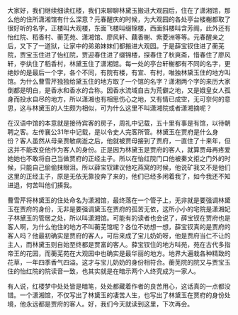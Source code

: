 
大家好，我们继续细读红楼，我们来聊聊林黛玉搬进大观园后，住在了潇湘馆，那么他的住所潇湘馆有什么深意？元春醒庆的时候，为大观园的各处亭台楼榭都取了很好听的名字，正楼叫大观楼，东面飞楼叫缀锦楼，西面斜楼叫含芳阁，此外还有怡红院、稻香村、蘅芜苑、潇湘馆、廖风轩、藕香榭、紫菱洲等等。元春醒亲之后，又下了一道狱，让家中的弟弟妹妹们都搬进大观园。于是薛宝钗住进了蘅芜院，贾宝玉住进了怡红院，贾迎春住进了缀锦楼，探春住了秋爽斋，惜春住了廖风轩，李纨住了稻香村，林黛玉住了潇湘馆。每一处的亭台轩榭都有不同的名字，更绝妙的是最后一个字，各个不同，有院有楼，有宣、有村，唯独林黛玉住的地方叫馆。为什么曹雪芹独独给黛玉住的地方取了一个馆的名字？潇湘两个字的来历大家倒都是明白，是香水和香水的合称。因香水流域自古为荒僻之地，又是娥皇女人孤身而投水自尽的地方，所以潇湘也有相思伤心之地，又有情已成空，无可奈何的意思，这与林黛玉的人生颇为相似，可为什么这里不叫潇湘院或者潇湘摘呢？

在汉语中馆的本意就是接待宾客的房子，周礼中记载，五十里有事是有馆，以待朝聘之客。左传襄公31年中记载，是以令史人完客所管。林黛玉在贾府是什么身份？客人虽然从母亲贾敏病逝之后，他就被贾母接到了贾府，一直住了十来年，但这并不能改变他作为客人的身份。正是因为林黛玉是贾府的客人，就算贾母再疼爱她她也不敢将自己当做贾府的正经主子。所以在怡红院门口他被秦文拒之门外的时候，只能自己偷偷抹眼泪。所以薛宝钗建议他吃燕窝的时候，他说矿我又不是他们这里的正经主子，原是无依无靠投奔了来的，他们已经多闲着我了，如今我还不知进退，何苦叫他们揍我。

曹雪芹将林黛玉的住处命名为潇湘馆，最终落在一个管子上，无非就是要强调林黛玉在贾府的身份，无非是要强调黛玉在贾府的孤苦无依，这所小小的宅院是潇湘妃子林黛玉的管居之处，所以叫潇湘馆。可能有的读者也会说了，薛宝钗在贾府也是客人啊，为什么他住的地方不叫蘅芜馆呢？各位不妨想一想，薛宝钗真的是贾府的客人吗？他最初确实是贾府的客人，可后来成了宝儿奶奶呀，他是贾府当仁不让的主人，而林黛玉则自始至终都是贾富的客人。薛宝钗住的地方叫苑，苑在古代多指帝王的花园，而蘅芜苑在大观园中也确实是最华丽的地方。地界大遍栽各种精致的花草，一年四季香气四溢。这才与宝儿奶奶的身份相符合。蘅芜院的院又与贾宝玉住的怡红院的院读音一致，也其实就是在暗示两个人终究成为一家人。

有人说，红楼梦中处处皆是暗笔，处处都藏着作者的良苦用心，这话真的一点都没错。一个潇湘馆，不仅写出了林黛玉的凄苦人生，也写出了林黛玉在贾府的身份处境，他永远都是贾府的客人。好，我们今天就读到这里，下次再会。


